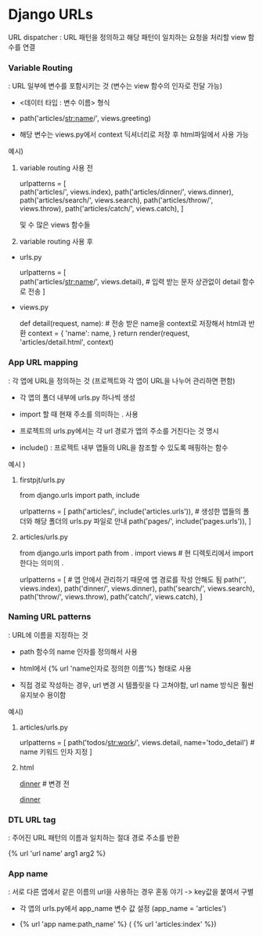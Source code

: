 # Django URLs

URL dispatcher : URL 패턴을 정의하고 해당 패턴이 일치하는 요청을 처리할 view 함수를 연결

### Variable Routing 
: URL 일부에 변수를 포함시키는 것 (변수는 view 함수의 인자로 전달 가능)

- <데이터 타입 : 변수 이름> 형식

- path('articles/<str:name>/', views.greeting)

- 해당 변수는 views.py에서 context 딕셔너리로 저장 후 html파일에서 사용 가능 


예시)

1. variable routing 사용 전

    urlpatterns = [  
        path('articles/', views.index),
        path('articles/dinner/', views.dinner),
        path('articles/search/', views.search),
        path('articles/throw/', views.throw),
        path('articles/catch/', views.catch),
    ]

    및 수 많은 views 함수들 


2. variable routing 사용 후

- urls.py 

    urlpatterns = [  
        path('articles/<str:name>/', views.detail),    # 입력 받는 문자 상관없이 detail 함수로 전송 
    ]

- views.py

    def detail(request, name):                         # 전송 받은 name을 context로 저장해서 html과 반환 
        context = {
            'name': name,
        }
    return render(request, 'articles/detail.html', context)


### App URL mapping 
: 각 앱에 URL을 정의하는 것 (프로젝트와 각 앱이 URL을 나누어 관리하면 편함)

- 각 앱의 폴더 내부에 urls.py 하나씩 생성

- import 할 때 현재 주소를 의미하는 . 사용 

- 프로젝트의 urls.py에서는 각 url 경로가 앱의 주소를 거친다는 것 명시

- include() : 프로젝트 내부 앱들의 URL을 참조할 수 있도록 매핑하는 함수

예시 )

1. firstpjt/urls.py


    from django.urls import path, include

    urlpatterns = [
        path('articles/', include('articles.urls')),   # 생성한 앱들의 폴더와 해당 폴더의 urls.py 파일로 안내
        path('pages/', include('pages.urls')),
    ]


2. articles/urls.py


    from django.urls import path
    from . import views           # 현 디렉토리에서 import 한다는 의미의 .

    urlpatterns = [               # 앱 안에서 관리하기 때문에 앱 경로를 작성 안해도 됨 
        path('', views.index),
        path('dinner/', views.dinner),
        path('search/', views.search),
        path('throw/', views.throw),
        path('catch/', views.catch),
    ]


### Naming URL patterns
: URL에 이름을 지정하는 것

- path 함수의 name 인자를 정의해서 사용

- html에서 {% url 'name인자로 정의한 이름'%} 형태로 사용 

- 직접 경로 작성하는 경우, url 변경 시 템플릿을 다 고쳐야함, url name 방식은 훨씬 유지보수 용이함 

예시)


1. articles/urls.py


    urlpatterns = [
        path('todos/<str:work>/', views.detail, name='todo_detail')   # name 키워드 인자 지정 
    ]


2. html 

    <a href="/todos/{{work}}/">dinner</a>  # 변경 전

    <a href="{% url 'todo_detail' work %}">dinner</a>


### DTL URL tag
: 주어진 URL 패턴의 이름과 일치하는 절대 경로 주소를 반환

{% url 'url name' arg1 arg2 %}

### App name
: 서로 다른 앱에서 같은 이름의 url을 사용하는 경우 혼동 야기 -> key값을 붙여서 구별 

- 각 앱의 urls.py에서 app_name 변수 값 설정 (app_name = 'articles') 

- {% url 'app name:path_name' %}   ( {% url 'articles:index' %})

